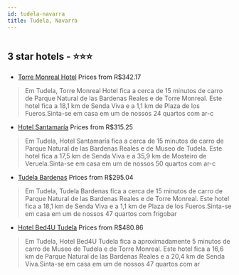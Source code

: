 ```yaml
---
id: tudela-navarra
title: Tudela, Navarra
---
```


<center><img src="https://i.travelapi.com/hotels/43000000/42100000/42090200/42090150/49b554e9_z.jpg" alt="" /></center>


##  3 star hotels - ⭐️⭐️⭐️

-    [Torre Monreal Hotel](https://www.hurb.com/br/aud/https://www.hurb.com/br/hotels/tudela/torre-monreal-hotel-HT-9CP1?cmp=18055) Prices from R$342.17
   > Em Tudela, Torre Monreal Hotel fica a cerca de 15 minutos de carro de Parque Natural de las Bardenas Reales e de Torre Monreal.  Este hotel fica a 18,1 km de Senda Viva e a 1,1 km de Plaza de los Fueros.Sinta-se em casa em um de nossos 24 quartos com ar-c
-    [Hotel Santamaría](https://www.hurb.com/br/aud/https://www.hurb.com/br/hotels/tudela/hotel-santamaria-HT-UKNK?cmp=18055) Prices from R$315.25
   > Em Tudela, Hotel Santamaría fica a cerca de 15 minutos de carro de Parque Natural de las Bardenas Reales e de Museo de Tudela.  Este hotel fica a 17,5 km de Senda Viva e a 35,9 km de Mosteiro de Veruela.Sinta-se em casa em um de nossos 50 quartos com ar-c
-    [Tudela Bardenas](https://www.hurb.com/br/aud/https://www.hurb.com/br/hotels/tudela/tudela-bardenas-HT-DOP7?cmp=18055) Prices from R$295.04
   > Em Tudela, Tudela Bardenas fica a cerca de 15 minutos de carro de Parque Natural de las Bardenas Reales e de Torre Monreal.  Este hotel fica a 18,1 km de Senda Viva e a 1,1 km de Plaza de los Fueros.Sinta-se em casa em um de nossos 47 quartos com frigobar
-    [Hotel Bed4U Tudela](https://www.hurb.com/br/aud/https://www.hurb.com/br/hotels/tudela/hotel-bed4u-tudela-HT-19PS?cmp=18055) Prices from R$480.86
   > Em Tudela, Hotel Bed4U Tudela fica a aproximadamente 5 minutos de carro de Museo de Tudela e de Torre Monreal.  Este hotel fica a 16,6 km de Parque Natural de las Bardenas Reales e a 20,4 km de Senda Viva.Sinta-se em casa em um de nossos 47 quartos com ar
